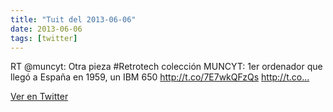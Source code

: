 ```yaml
---
title: "Tuit del 2013-06-06"
date: 2013-06-06
tags: [twitter]
---
```


RT @muncyt: Otra pieza #Retrotech colección MUNCYT: 1er ordenador que llegó a España en 1959, un IBM 650 http://t.co/7E7wkQFzQs http://t.co…



[Ver en Twitter](https://twitter.com/i/web/status/342609600366919681)
